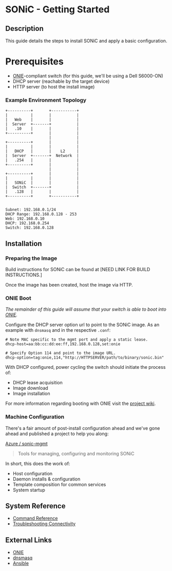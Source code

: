 # SONiC - Getting Started

## Description
This guide details the steps to install SONiC and apply a basic configuration.

# Prerequisites
- [ONIE](http://www.opencompute.org/wiki/Networking/ONIE)-compliant switch (for this guide, we'll be using a Dell S6000-ON)
- DHCP server (reachable by the target device)
- HTTP server (to host the install image)

### Example Environment Topology
```
+----------+       +-----------+
|          |       |           |
|   Web    |       |           |
|  Server  +-------+           |
|   .10    |       |           |
+----------+       |           |
                   |           |
+----------+       |           |
|          |       |           |
|   DHCP   |       |    L2     |
|  Server  +-------+  Network  |
|   .254   |       |           |
+----------+       |           |
                   |           |
+----------+       |           |
|          |       |           |
|   SONiC  |       |           |
|  Switch  +-------+           |
|   .128   |       |           |
+----------+       +-----------+


Subnet: 192.168.0.1/24
DHCP Range: 192.168.0.128 - 253
Web: 192.168.0.10
DHCP: 192.168.0.254
Switch: 192.168.0.128

```


## Installation

### Preparing the Image
Build instructions for SONiC can be found at [NEED LINK FOR BUILD INSTRUCTIONS.]

Once the image has been created, host the image via HTTP.


### ONIE Boot
_The remainder of this guide will assume that your switch is able to boot into [ONIE](http://www.opencompute.org/wiki/Networking/ONIE)._

Configure the DHCP server option url to point to the SONiC image. As an example with `dnsmasq` and in the respective `.conf`:
```
# Note MAC specific to the mgmt port and apply a static lease.
dhcp-host=aa:bb:cc:dd:ee:ff,192.168.0.128,set:onie

# Specify Option 114 and point to the image URL.
dhcp-option=tag:onie,114,"http://HTTPSERVER/path/to/binary/sonic.bin"
```

With DHCP configured, power cycling the switch should initiate the process of:

- DHCP lease acquisition
- Image download
- Image installation

For more information regarding booting with ONIE visit the [project wiki](https://github.com/opencomputeproject/onie/wiki/Quick-Start-Guide).

### Machine Configuration

There's a fair amount of post-install configuration ahead and we've gone ahead and published a project to help you along:

[Azure / sonic-mgmt](https://github.com/Azure/sonic-mgmt)
> Tools for managing, configuring and monitoring SONiC

In short, this does the work of:

- Host configuration
- Daemon installs & configuration
- Template composition for common services
- System startup

## System Reference
- [Command Reference](command_reference.md)
- [Troubleshooting Connectivity](troubleshooting_conn.md)


## External Links
- [ONIE](http://www.opencompute.org/wiki/Networking/ONIE)
- [dnsmasq](http://www.thekelleys.org.uk/dnsmasq/docs/dnsmasq-man.html)
- [Ansible](http://docs.ansible.com/)

